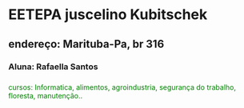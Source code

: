 <html>
<head>
  <h1> EETEPA juscelino Kubitschek</h1>
  <h2> endereço: Marituba-Pa, br 316 </h2>
  <h3> Aluna: Rafaella Santos</h3><h5></h5>
  </html>
  <p style="color:green">cursos: Informatica, alimentos, agroindustria, segurança do trabalho, floresta, manutenção..</p> <html>
<head>
 
  </html>
